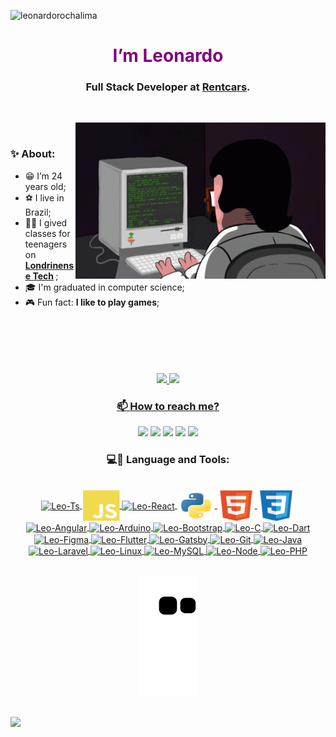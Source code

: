 <p align="left"> <img src="https://komarev.com/ghpvc/?username=leonardorochalima&label=Profile%20views&color=0e75b6&style=flat" alt="leonardorochalima" /> </p>
<span style="color: purple">
<h1 align="center">I’m Leonardo</h1>
</span>
<h3 align="center">Full Stack Developer at <a href="http://rentcars.com/">Rentcars</a>.</h3>

<br>

<p> <img align="right" src="https://github.com/LeonardoRochaLima/LeonardoRochaLima/blob/main/coding.gif" alt="gifcoding" width="400" height="250" /> </p>

<br>

### ✨ About:
- 😁 I’m 24 years old;
- ⚽ I live in Brazil;
- ✍🏻 I gived classes for teenagers on <b> [Londrinense Tech](https://colegiolondrinense.com.br/home/noticia/52) </b>;
- 🎓 I'm graduated in computer science;
- 🎮 Fun fact: **I like to play games**;

<br>
<br>
<br>
<br>
<br>

<div align="center">
  <a href="https://github.com/LeonardoRochaLima">
  <img height="190em" src="https://github-readme-stats.vercel.app/api?username=LeonardoRochaLima&show_icons=true&theme=dark&include_all_commits=true&count_private=true"/>
  <img height="190em" src="https://github-readme-stats.vercel.app/api/top-langs/?username=LeonardoRochaLima&layout=compact&langs_count=7&theme=dark"/>
</div>

<div align="center">

### 📫 How to reach me?
 
<p>
  <a href ="mailto:leonardorocha.limaa@gmail.com">
  <img src="https://img.shields.io/badge/Gmail-D14836?style=for-the-badge&logo=gmail&logoColor=white" target="_blank"></a>

  <a href="https://www.linkedin.com/in/leonardo-vinícius-r-7ba1a6118/" alt="Linkedin">
  <img src="https://img.shields.io/badge/LinkedIn-0077B5?style=for-the-badge&logo=linkedin&logoColor=white" /></a>
  
  <a href="https://www.hackerrank.com/arochaleo" alt="Hackerrank">
  <img src="https://img.shields.io/badge/-Hackerrank-2EC866?style=for-the-badge&logo=HackerRank&logoColor=black" /></a>
  
  <a href="https://www.instagram.com/arochaleo/" alt="Instagram">
  <img src="https://img.shields.io/badge/Instagram-E4405F?style=for-the-badge&logo=instagram&logoColor=white" /></a>
  
  <a href="https://twitter.com/arochaleeo" alt="Twitter">
  <img src="https://img.shields.io/badge/Twitter-1DA1F2?style=for-the-badge&logo=twitter&logoColor=white" /></a>
  
</p>
</div>
<div align="center"> 

  ### 💻🔧 Language and Tools:
  
<div style="display: inline_block"><br>    
  <a placeholder="TypeScript" href="https://www.typescriptlang.org/" alt="TypeScript">
    <img align="center" alt="Leo-Ts" height="50" width="60" src="https://cdn.jsdelivr.net/gh/devicons/devicon/icons/typescript/typescript-original.svg" />
  </a>
  <a href="https://developer.mozilla.org/pt-BR/docs/Web/JavaScript" alt="JavaScript">
    <img align="center" alt="Leo-Js" height="50" width="60" src="https://raw.githubusercontent.com/devicons/devicon/master/icons/javascript/javascript-plain.svg">
  </a>
  <a href="https://reactjs.org/" alt="React">
    <img align="center" alt="Leo-React" height="50" width="60" src="https://cdn.jsdelivr.net/gh/devicons/devicon/icons/react/react-original.svg" />
  </a>
  <a href="https://www.python.org/" alt="Python">
    <img align="center" alt="Leo-Python" height="50" width="60" src="https://raw.githubusercontent.com/devicons/devicon/master/icons/python/python-original.svg">
  </a>
  <a href="https://developer.mozilla.org/pt-BR/docs/Web/HTML" alt="HTML">
    <img align="center" alt="Leo-HTML" height="50" width="60" src="https://raw.githubusercontent.com/devicons/devicon/master/icons/html5/html5-original.svg">
  </a>
  <a href="https://developer.mozilla.org/pt-BR/docs/Web/CSS" alt="CSS">
    <img align="center" alt="Leo-CSS" height="50" width="60" src="https://raw.githubusercontent.com/devicons/devicon/master/icons/css3/css3-original.svg">
  </a>
  <a href="https://angular.io/" alt="Angular">
    <img align="center" alt="Leo-Angular" height="50" width="60" src="https://cdn.jsdelivr.net/gh/devicons/devicon/icons/angularjs/angularjs-plain.svg">
  </a>
  <a href="https://www.arduino.cc/" alt="Arduino">
    <img align="center" alt="Leo-Arduino" height="50" width="60" src="https://cdn.jsdelivr.net/gh/devicons/devicon/icons/arduino/arduino-original-wordmark.svg">
  </a>
  <a href="https://getbootstrap.com/" alt="Bootstrap">
    <img align="center" alt="Leo-Bootstrap" height="50" width="60" src="https://cdn.jsdelivr.net/gh/devicons/devicon/icons/bootstrap/bootstrap-original.svg">
  </a>
  <a href="https://www.cprogramming.com/" alt="C">
    <img align="center" alt="Leo-C" height="50" width="60" src="https://cdn.jsdelivr.net/gh/devicons/devicon/icons/c/c-original.svg">
  </a>
  <a href="https://dart.dev/" alt="Dart">
    <img align="center" alt="Leo-Dart" height="50" width="60" src="https://cdn.jsdelivr.net/gh/devicons/devicon/icons/dart/dart-original.svg">
  </a>
  <a href="https://www.figma.com/" alt="Figma">
    <img align="center" alt="Leo-Figma" height="50" width="60" src="https://cdn.jsdelivr.net/gh/devicons/devicon/icons/figma/figma-original.svg">
  </a>
  <a href="https://flutter.dev/" alt="Flutter">
    <img align="center" alt="Leo-Flutter" height="50" width="60" src="https://cdn.jsdelivr.net/gh/devicons/devicon/icons/flutter/flutter-original.svg">
  </a>
  <a href="https://www.gatsbyjs.com/" alt="Gatsby">
    <img align="center" alt="Leo-Gatsby" height="50" width="60" src="https://cdn.jsdelivr.net/gh/devicons/devicon/icons/gatsby/gatsby-plain.svg">
  </a>
  <a href="https://git-scm.com/" alt="Git">
    <img align="center" alt="Leo-Git" height="50" width="60" src="https://cdn.jsdelivr.net/gh/devicons/devicon/icons/git/git-original.svg">
  </a>
  <a href="https://www.java.com/pt-BR/" alt="Java">
    <img align="center" alt="Leo-Java" height="50" width="60" src="https://cdn.jsdelivr.net/gh/devicons/devicon/icons/java/java-original.svg">
  </a>
  <a href="https://laravel.com/" alt="Laravel">
    <img align="center" alt="Leo-Laravel" height="50" width="60" src="https://cdn.jsdelivr.net/gh/devicons/devicon/icons/laravel/laravel-plain-wordmark.svg">
  </a>
  <a href="https://www.linux.org/" alt="Linux">
    <img align="center" alt="Leo-Linux" height="50" width="60" src="https://cdn.jsdelivr.net/gh/devicons/devicon/icons/linux/linux-original.svg">
  </a>
  <a href="https://www.mysql.com/" alt="MySQL">
    <img align="center" alt="Leo-MySQL" height="50" width="60" src="https://cdn.jsdelivr.net/gh/devicons/devicon/icons/mysql/mysql-original-wordmark.svg">
  </a>
  <a href="https://nodejs.org/en/" alt="Node">
    <img align="center" alt="Leo-Node" height="50" width="60" src="https://cdn.jsdelivr.net/gh/devicons/devicon/icons/nodejs/nodejs-original-wordmark.svg">
  </a>
  <a href="https://www.php.net/" alt="PHP">
    <img align="center" alt="Leo-PHP" height="50" width="60" src="https://cdn.jsdelivr.net/gh/devicons/devicon/icons/php/php-original.svg">
  </a>
  
</div>

<br>

![Snake animation](https://github.com/LeonardoRochaLima/LeonardoRochaLima/blob/output/github-contribution-grid-snake.svg)

<br>
</div>

<img src="https://cr-skills-chart-widget.azurewebsites.net/api/api?username=leonardorochalima&skills=Java,PHP,Python,HTML,CSS,SCSS,JavaScript,JSON,Other&bg=808080&show-other-skills=true&width=800"/>
